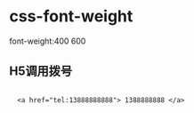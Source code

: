 # css-font-weight
font-weight:400 600
## H5调用拨号
<pre><code>
  &lt;a href="tel:13888888888"&gt; 1388888888 &lt;/a&gt;
</pre></code>
